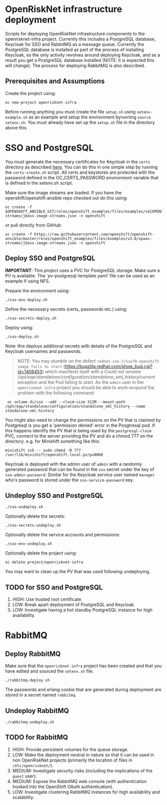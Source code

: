 # OpenRiskNet infrastructure deployment

Scripts for deploying OpenRiskNet infrastructure components to the openrisknet-infra project.
Currently this includes a PostgreSQL database, Keycloak for SSO and RabbitMQ as a message queue.
Currently the PostgreSQL database is installed as part of the process of installing Keycloak, so
the only activity revolves around deploying Keycloak, and as a result you get a PostgreSQL database
installed (NOTE: it is expected this will change).
The process for deploying RabbitMQ is also described.


## Prerequisites and Assumptions

Create the project using:
```
oc new-project openrisknet-infra
```

Before running anything you must create the file `setup.sh` using `setenv-example.sh` as an example 
and setup the environment byrunning `source setenv.sh`. You must already have set up the `setup.sh`
file in the directory above this.

# SSO and PostgreSQL

You must generate the necessary certificates for Keycloak in the `certs` directory as described 
[here](../../sso). You can do this in one simple step by running the `certs-create.sh` script. 
All certs and keystores are protected with the password defined in the OC_CERTS_PASSWORD environment 
variable that is defined in the setenv.sh script.

Make sure the image streams are loaded. If you have the openshift/openshift-ansible repo checked out do this using:
```
oc create -f $OPENSHIFT_ANSIBLE_GIT/roles/openshift_examples/files/examples/v${OPENSHIFT_VERSION}/xpaas-streams/jboss-image-streams.json -n openshift
```

or pull directly from GitHub:
```
oc create -f https://raw.githubusercontent.com/openshift/openshift-ansible/master/roles/openshift_examples/files/examples/v3.6/xpaas-streams/jboss-image-streams.json -n openshift
```

## Deploy SSO and PostgreSQL

**IMPORTANT**: This project uses a PVC for PostgreSQL storage. Make sure a PV is available. The `pv-postgresql-template.yaml' file
can be used as an example if using NFS.


Prepare the environment using:
```
./sso-env-deploy.sh
```

Define the necessary secrets (certs, passwords etc.) using:
```
./sso-secrets-deploy.sh
```

Deploy using:
```
./sso-deploy.sh
```
Note: this deploys additional secrets with details of the PostgreSQL and Keycloak usernames and passwords.

>   NOTE: You may stumble on the defect
    `redhat-sso-7/sso70-openshift image fails to start`
    (https://bugzilla.redhat.com/show_bug.cgi?id=1408453) which manifests
    itself with a _Could not rename /opt/eap/standalone/configuration/standalone_xml_history/current_
    exception and the Pod failing to start. As the `admin` user in the
    `openrisknet-infra` project you should be able to work-aropund the problem
    with the following command:
     
     oc volume dc/sso --add --claim-size 512M --mount-path /opt/eap/standalone/configuration/standalone_xml_history --name standalone-xml-history 

You might also need to change the permissions on the PV that is claimed by Postgresql is you get a 'permission denied'
error in the Posgtresql pod. If this happens identify the PV that is being used by the `postgresql-claim` PVC, connect
to the server providing the PV and do a chmod 777 on the directory. e.g. for Minishift something like this:
```
minishift ssh -- sudo chmod -R 777 /var/lib/minishift/openshift.local.pv/pv0068
```

Keycloak is deployed with the admin user of `admin` with a randomly generated password that can be found in the `sso` secret
under the key of `sso-admin-password`.
Similar for the Keycloak service user named `manager` who's password is stored under the `sso-service-password` key.

     
## Undeploy SSO and PostgreSQL


```
./sso-undeploy.sh
```

Optionally delete the secrets:
```
./sso-secrets-undeploy.sh
```

Optionally delete the service accounts and permissions:
```
./sso-env-undeploy.sh
```

Optionally delete the project using:
```
oc delete project/openrisknet-infra
```

You may want to clean up the PV that was used following undeploying.

## TODO for SSO and PostgreSQL

1. HIGH: Use trusted root certificate.
1. LOW: Break apart deployment of PostgreSQL and Keycloak.
1. LOW: Investigate having a hot standby PostgreSQL instance for high availability.

# RabbitMQ

## Deploy RabbitMQ

Make sure that the `openrisknet-infra` project has been created and that you have edited and sourced the `setenv.sh` file.

```
./rabbitmq-deploy.sh
```

The passwords and erlang cookie that are generated during deployment are stored in a secret named `rabbitmq`.

## Undeploy RabbitMQ

```
./rabbitmq-undeploy.sh
```

## TODO for RabbitMQ

1. HIGH: Provide persistent volumes for the queue storage.
1. LOW: Make the deployment neutral in nature so that it can be used in non OpenRiskNet projects (primarily the location of
files in `/etc/openrisknet/`).
1. MEDIUM: Investigate security risks (including the implications of the `guest` user).
1. MEDIUM: Expose the RabbitMQ web console (with authentication hooked into the OpenShift OAuth authentication).
1. LOW: Investigate clustering RabbitMQ instances for high availability and scalability.
